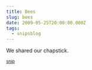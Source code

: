 ```yaml
---
title: Bees
slug: bees
date: 2009-05-25T20:00:00.000Z
tags:
  - snipsblog
---
```

We shared our chapstick.

<small>[snip](https://github.com/isaacs/snips)</small>
